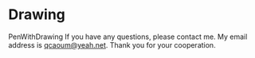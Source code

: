 # Drawing
PenWithDrawing
If you have any questions, please contact me. My email address is qcaoum@yeah.net. Thank you for your cooperation.
